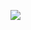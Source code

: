 <img src="https://github.com/babakyousefian/babakyousefian/assets/111069294/5f9eec0e-15a0-4235-a54c-f9bfb2a0d527"></img>
